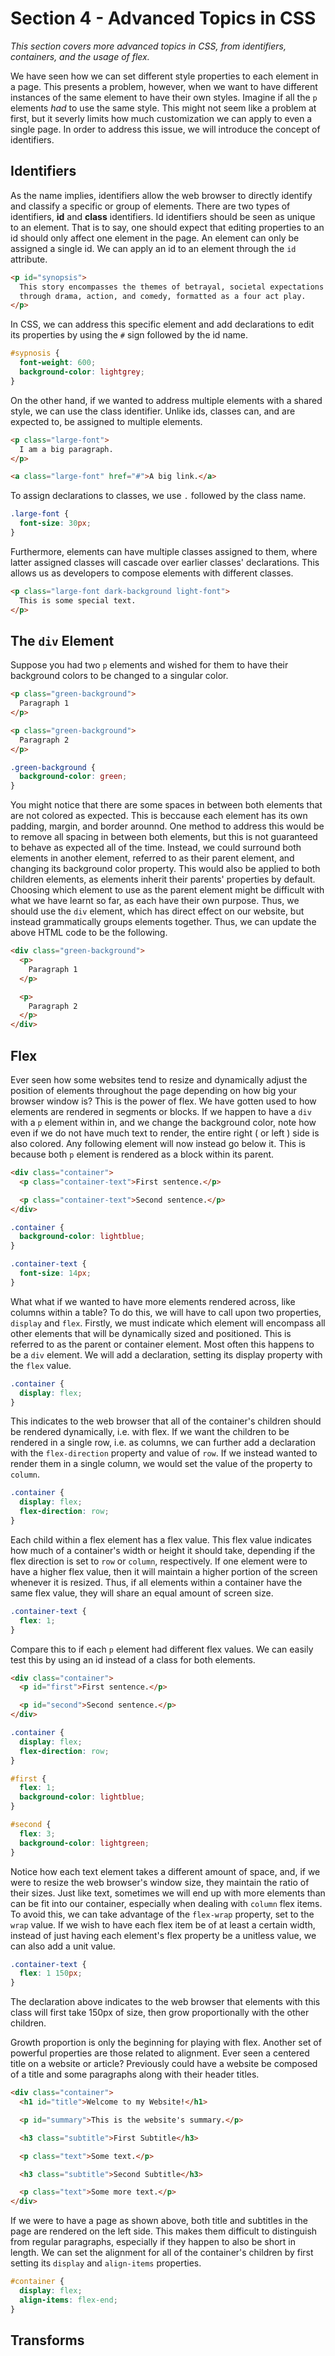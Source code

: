 # Section 4 - Advanced Topics in CSS

*This section covers more advanced topics in CSS, from identifiers, containers, and the usage of flex.*

We have seen how we can set different style properties to each element in a page. This presents a problem, however, when
we want to have different instances of the same element to have their own styles. Imagine if all the `p` elements *had*
to use the same style. This might not seem like a problem at first, but it severly limits how much customization we can
apply to even a single page. In order to address this issue, we will introduce the concept of identifiers.

## Identifiers

As the name implies, identifiers allow the web browser to directly identify and classify a specific or group of
elements. There are two types of identifiers, **id** and **class** identifiers. Id identifiers should be seen as unique
to an element. That is to say, one should expect that editing properties to an id should only affect one element in the
page. An element can only be assigned a single id. We can apply an id to an element through the `id` attribute.

```html
<p id="synopsis">
  This story encompasses the themes of betrayal, societal expectations and pressures, and psychological horror expressed
  through drama, action, and comedy, formatted as a four act play.
</p>
```

In CSS, we can address this specific element and add declarations to edit its properties by using the `#` sign followed
by the id name.

```css
#sypnosis {
  font-weight: 600;
  background-color: lightgrey;
}
```

On the other hand, if we wanted to address multiple elements with a shared style, we can use the class identifier.
Unlike ids, classes can, and are expected to, be assigned to multiple elements.

```html
<p class="large-font">
  I am a big paragraph.
</p>

<a class="large-font" href="#">A big link.</a>
```

To assign declarations to classes, we use `.` followed by the class name.

```css
.large-font {
  font-size: 30px;
}
```

Furthermore, elements can have multiple classes assigned to them, where latter assigned classes will cascade over
earlier classes' declarations. This allows us as developers to compose elements with different classes.

```html
<p class="large-font dark-background light-font">
  This is some special text.
</p>
```

## The `div` Element

Suppose you had two `p` elements and wished for them to have their background colors to be changed to a singular color.

```html
<p class="green-background">
  Paragraph 1
</p>

<p class="green-background">
  Paragraph 2
</p>
```

```css
.green-background {
  background-color: green;
}
```

You might notice that there are some spaces in between both elements that are not colored as expected. This is beccause
each element has its own padding, margin, and border arounnd. One method to address this would be to remove all spacing
in between both elements, but this is not guaranteed to behave as expected all of the time. Instead, we could surround
both elements in another element, referred to as their parent element, and changing its background color property. This
would also be applied to both children elements, as elements inherit their parents' properties by default. Choosing
which element to use as the parent element might be difficult with what we have learnt so far, as each have their own
purpose. Thus, we should use the `div` element, which has direct effect on our website, but instead grammatically groups
elements together. Thus, we can update the above HTML code to be the following.


```html
<div class="green-background">
  <p>
    Paragraph 1
  </p>

  <p>
    Paragraph 2
  </p>
</div>
```

## Flex

Ever seen how some websites tend to resize and dynamically adjust the position of elements throughout the page depending
on how big your browser window is? This is the power of flex. We have gotten used to how elements are rendered in
segments or blocks. If we happen to have a `div` with a `p` element within in, and we change the background color, note
how even if we do not have much text to render, the entire right ( or left ) side is also colored. Any following
element will now instead go below it.  This is because both `p` element is rendered as a block within its parent.

```html
<div class="container">
  <p class="container-text">First sentence.</p>

  <p class="container-text">Second sentence.</p>
</div>
```

```css
.container {
  background-color: lightblue;
}

.container-text {
  font-size: 14px;
}
```

What what if we wanted to have more elements rendered across, like columns within a table? To do this, we will have to
call upon two properties, `display` and `flex`. Firstly, we must indicate which element will encompass all other
elements that will be dynamically sized and positioned. This is referred to as the parent or container element. Most
often this happens to be a `div` element. We will add a declaration, setting its display property with the `flex` value.

```css
.container {
  display: flex;
}
```

This indicates to the web browser that all of the container's children should be rendered dynamically, i.e. with flex.
If we want the children to be rendered in a single row, i.e. as columns, we can further add a declaration with the
`flex-direction` property and value of `row`. If we instead wanted to render them in a single column, we would set the
value of the property to `column`.

```css
.container {
  display: flex;
  flex-direction: row;
}
```

Each child within a flex element has a flex value. This flex value indicates how much of a container's width or height
it should take, depending if the flex direction is set to `row` or `column`, respectively. If one element were to have a
higher flex value, then it will maintain a higher portion of the screen whenever it is resized. Thus, if all elements
within a container have the same flex value, they will share an equal amount of screen size.

```css
.container-text {
  flex: 1;
}
```

Compare this to if each `p` element had different flex values. We can easily test this by using an id instead of a class
for both elements.


```html
<div class="container">
  <p id="first">First sentence.</p>

  <p id="second">Second sentence.</p>
</div>
```

```css
.container {
  display: flex;
  flex-direction: row;
}

#first {
  flex: 1;
  background-color: lightblue;
}

#second {
  flex: 3;
  background-color: lightgreen;
}
```

Notice how each text element takes a different amount of space, and, if we were to resize the web browser's window size,
they maintain the ratio of their sizes. Just like text, sometimes we will end up with more elements than can be fit
into our container, especially when dealing with `column` flex items. To avoid this, we can take advantage of the
`flex-wrap` property, set to the `wrap` value. If we wish to have each flex item be of at least a certain width, instead
of just having each element's flex property be a unitless value, we can also add a unit value.

```css
.container-text {
  flex: 1 150px;
}
```

The declaration above indicates to the web browser that elements with this class will first take 150px of size, then
grow proportionally with the other children.

Growth proportion is only the beginning for playing with flex. Another set of powerful properties are those related to
alignment. Ever seen a centered title on a website or article? Previously could have a website be composed of a title
and some paragraphs along with their header titles.

```html
<div class="container">
  <h1 id="title">Welcome to my Website!</h1>

  <p id="summary">This is the website's summary.</p>

  <h3 class="subtitle">First Subtitle</h3>

  <p class="text">Some text.</p>

  <h3 class="subtitle">Second Subtitle</h3>

  <p class="text">Some more text.</p>
</div>
```

If we were to have a page as shown above, both title and subtitles in the page are rendered on the left side. This makes
them difficult to distinguish from regular paragraphs, especially if they happen to also be short in length. We can set
the alignment for all of the container's children by first setting its `display` and `align-items` properties.

```css
#container {
  display: flex;
  align-items: flex-end;
}
```

## Transforms
